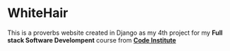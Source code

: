 # WhiteHair

This is a proverbs website created in Django as my 4th project for my **Full stack Software Develompent** course from **[Code Institute](https://codeinstitute.net/)**
